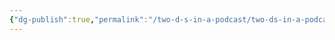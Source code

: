 ```yaml
---
{"dg-publish":true,"permalink":"/two-d-s-in-a-podcast/two-ds-in-a-podcast/","noteIcon":""}
---
```



